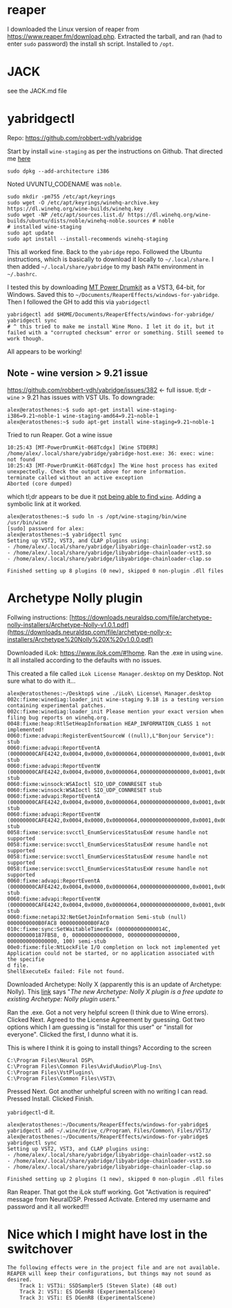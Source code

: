 # reaper

I downloaded the Linux version of reaper from https://www.reaper.fm/download.php. Extracted the tarball, and ran (had to enter `sudo` password) the install sh script. Installed to `/opt`.

# JACK

see the JACK.md file

# yabridgectl

Repo: https://github.com/robbert-vdh/yabridge

Start by install `wine-staging` as per the instructions on Github. That directed me [here](https://gitlab.winehq.org/wine/wine/-/wikis/Debian-Ubuntu)

```
sudo dpkg --add-architecture i386
```

Noted UVUNTU_CODENAME was `noble`.

```
sudo mkdir -pm755 /etc/apt/keyrings
sudo wget -O /etc/apt/keyrings/winehq-archive.key https://dl.winehq.org/wine-builds/winehq.key
sudo wget -NP /etc/apt/sources.list.d/ https://dl.winehq.org/wine-builds/ubuntu/dists/noble/winehq-noble.sources # noble
# installed wine-staging
sudo apt update
sudo apt install --install-recommends winehq-staging
```

This all worked fine. Back to the `yabridge` repo. Followed the Ubuntu instructions, which is basically to download it locally to `~/.local/share`. I then added `~/.local/share/yabridge` to my bash `PATH` environment in `~/.bashrc`.

I tested this by downloading [MT Power Drumkit](https://www.powerdrumkit.com/download76187.php) as a VST3, 64-bit, for Windows. Saved this to `~/Documents/ReaperEffects/windows-for-yabridge`. Then I followed the GH to add this via `yabridgectl`

```
yabridgectl add $HOME/Documents/ReaperEffects/windows-for-yabridge/
yabridgectl sync
# ^ this tried to make me install Wine Mono. I let it do it, but it failed with a "corrupted checksum" error or something. Still seemed to work though.
```

All appears to be working!

## Note - wine version > 9.21 issue

https://github.com/robbert-vdh/yabridge/issues/382 <- full issue. tl;dr - `wine` > 9.21 has issues with VST UIs. To downgrade:

```
alex@eratosthenes:~$ sudo apt-get install wine-staging-i386=9.21~noble-1 wine-staging-amd64=9.21~noble-1
alex@eratosthenes:~$ sudo apt-get install wine-staging=9.21~noble-1
```

Tried to run Reaper. Got a wine issue

```
10:25:43 [MT-PowerDrumKit-068Tcdgx] [Wine STDERR] /home/alex/.local/share/yabridge/yabridge-host.exe: 36: exec: wine: not found
10:25:43 [MT-PowerDrumKit-068Tcdgx] The Wine host process has exited unexpectedly. Check the output above for more information.
terminate called without an active exception
Aborted (core dumped)
```

which tl;dr appears to be due it [not being able to find `wine`](https://askubuntu.com/questions/1536282/wine-in-installed-on-ubuntu-but-the-system-cant-find-it-what-should-i-do?noredirect=1#comment2702605_1536282). Adding a symbolic link at it worked.

```
alex@eratosthenes:~$ sudo ln -s /opt/wine-staging/bin/wine /usr/bin/wine
[sudo] password for alex: 
alex@eratosthenes:~$ yabridgectl sync
Setting up VST2, VST3, and CLAP plugins using:
- /home/alex/.local/share/yabridge/libyabridge-chainloader-vst2.so
- /home/alex/.local/share/yabridge/libyabridge-chainloader-vst3.so
- /home/alex/.local/share/yabridge/libyabridge-chainloader-clap.so

Finished setting up 8 plugins (0 new), skipped 0 non-plugin .dll files
```

# Archetype Nolly plugin

Follwing instructions: [https://downloads.neuraldsp.com/file/archetype-nolly-installers/Archetype-Nolly-v1.0.1.pdf](https://downloads.neuraldsp.com/file/archetype-nolly-x-installers/Archetype%20Nolly%20X%20v1.0.0.pdf)

Downloaded iLok: https://www.ilok.com/#!home. Ran the .exe in using `wine`. It all installed according to the defaults with no issues.

This created a file called `iLok License Manager.desktop` on my Desktop. Not sure what to do with it...

```
alex@eratosthenes:~/Desktop$ wine ./iLok\ License\ Manager.desktop 
002c:fixme:winediag:loader_init wine-staging 9.18 is a testing version containing experimental patches.
002c:fixme:winediag:loader_init Please mention your exact version when filing bug reports on winehq.org.
0048:fixme:heap:RtlSetHeapInformation HEAP_INFORMATION_CLASS 1 not implemented!
0060:fixme:advapi:RegisterEventSourceW ((null),L"Bonjour Service"): stub
0060:fixme:advapi:ReportEventA (00000000CAFE4242,0x0004,0x0000,0x00000064,0000000000000000,0x0001,0x00000000,0000000000B0FA50,0000000000000000): stub
0060:fixme:advapi:ReportEventW (00000000CAFE4242,0x0004,0x0000,0x00000064,0000000000000000,0x0001,0x00000000,00000000006F1F60,0000000000000000): stub
0060:fixme:winsock:WSAIoctl SIO_UDP_CONNRESET stub
0060:fixme:winsock:WSAIoctl SIO_UDP_CONNRESET stub
0060:fixme:advapi:ReportEventA (00000000CAFE4242,0x0004,0x0000,0x00000064,0000000000000000,0x0001,0x00000000,0000000000B0FA50,0000000000000000): stub
0060:fixme:advapi:ReportEventW (00000000CAFE4242,0x0004,0x0000,0x00000064,0000000000000000,0x0001,0x00000000,00000000006F1F60,0000000000000000): stub
0058:fixme:service:svcctl_EnumServicesStatusExW resume handle not supported
0058:fixme:service:svcctl_EnumServicesStatusExW resume handle not supported
0058:fixme:service:svcctl_EnumServicesStatusExW resume handle not supported
0058:fixme:service:svcctl_EnumServicesStatusExW resume handle not supported
0060:fixme:advapi:ReportEventA (00000000CAFE4242,0x0004,0x0000,0x00000064,0000000000000000,0x0001,0x00000000,0000000000B0FA50,0000000000000000): stub
0060:fixme:advapi:ReportEventW (00000000CAFE4242,0x0004,0x0000,0x00000064,0000000000000000,0x0001,0x00000000,00000000006F1F60,0000000000000000): stub
0060:fixme:netapi32:NetGetJoinInformation Semi-stub (null) 0000000000B0FAC8 0000000000B0FAC0
010c:fixme:sync:SetWaitableTimerEx (000000000000014C, 000000000187FB58, 0, 0000000000000000, 0000000000000000, 0000000000000000, 100) semi-stub
00e0:fixme:file:NtLockFile I/O completion on lock not implemented yet
Application could not be started, or no application associated with the specifie
d file.
ShellExecuteEx failed: File not found.
```

Downloaded Archetype: Nolly X (apparently this is an update of Archetype: Nolly). This [link](https://neuraldsp.com/news/introducing-archetype-nolly-x?srsltid=AfmBOoq-xdGgDwmhjRWKbsQMbJ0Ou9EF7JbWjCNgZJHmSGrh-GKOs4_d) says "_The new Archetype: Nolly X plugin is a free update to existing Archetype: Nolly plugin users._"

Ran the .exe. Got a not very helpful screen (I think due to Wine errors). Clicked Next. Agreed to the License Agreement by guessing. Got two options which I am guessing is "install for this user" or "install for everyone". Clicked the first, I dunno what it is.

This is where I think it is going to install things? According to the screen

```
C:\Program Files\Neural DSP\
C:\Program Files\Common Files\Avid\Audio\Plug-Ins\
C:\Program Files\VstPlugins\
C:\Program Files\Common Files\VST3\
```

Pressed Next. Got another unhelpful screen with no writing I can read. Pressed Install. Clicked Finish.

`yabridgectl`-d it.

```
alex@eratosthenes:~/Documents/ReaperEffects/windows-for-yabridge$ yabridgectl add ~/.wine/drive_c/Program\ Files/Common\ Files/VST3/
alex@eratosthenes:~/Documents/ReaperEffects/windows-for-yabridge$ yabridgectl sync
Setting up VST2, VST3, and CLAP plugins using:
- /home/alex/.local/share/yabridge/libyabridge-chainloader-vst2.so
- /home/alex/.local/share/yabridge/libyabridge-chainloader-vst3.so
- /home/alex/.local/share/yabridge/libyabridge-chainloader-clap.so

Finished setting up 2 plugins (1 new), skipped 0 non-plugin .dll files
```

Ran Reaper. That got the iLok stuff working. Got "Activation is required" message from NeuralDSP. Pressed Activate. Entered my username and password and it all worked!!!

# Nice which I might have lost in the switchover

```
The following effects were in the project file and are not available. REAPER will keep their configurations, but things may not sound as desired.
	Track 1: VST3i: SSDSampler5 (Steven Slate) (48 out)
	Track 2: VSTi: ES DGenR8 (ExperimentalScene)
	Track 3: VSTi: ES DGenR8 (ExperimentalScene)
```
